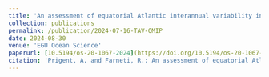 ```yaml
---
title: 'An assessment of equatorial Atlantic interannual variability in Ocean Model Intercomparison Project (OMIP) simulations'
collection: publications
permalink: /publication/2024-07-16-TAV-OMIP
date: 2024-08-30
venue: 'EGU Ocean Science'
paperurl: [10.5194/os-20-1067-2024](https://doi.org/10.5194/os-20-1067-2024)
citation: 'Prigent, A. and Farneti, R.: An assessment of equatorial Atlantic interannual variability in Ocean Model Intercomparison Project (OMIP) simulations, Ocean Sci., 20, 1067–1086, https://doi.org/10.5194/os-20-1067-2024, 2024.'
---
```



